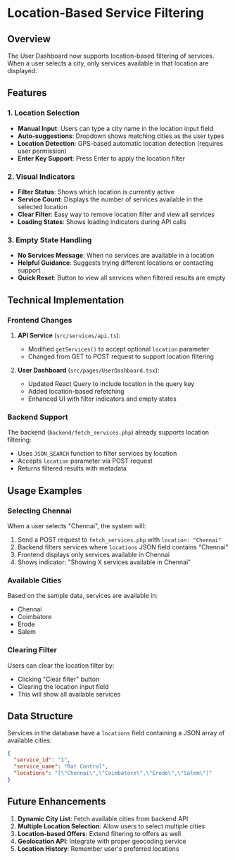 # Location-Based Service Filtering

## Overview
The User Dashboard now supports location-based filtering of services. When a user selects a city, only services available in that location are displayed.

## Features

### 1. Location Selection
- **Manual Input**: Users can type a city name in the location input field
- **Auto-suggestions**: Dropdown shows matching cities as the user types
- **Location Detection**: GPS-based automatic location detection (requires user permission)
- **Enter Key Support**: Press Enter to apply the location filter

### 2. Visual Indicators
- **Filter Status**: Shows which location is currently active
- **Service Count**: Displays the number of services available in the selected location
- **Clear Filter**: Easy way to remove location filter and view all services
- **Loading States**: Shows loading indicators during API calls

### 3. Empty State Handling
- **No Services Message**: When no services are available in a location
- **Helpful Guidance**: Suggests trying different locations or contacting support
- **Quick Reset**: Button to view all services when filtered results are empty

## Technical Implementation

### Frontend Changes
1. **API Service** (`src/services/api.ts`):
   - Modified `getServices()` to accept optional `location` parameter
   - Changed from GET to POST request to support location filtering

2. **User Dashboard** (`src/pages/UserDashboard.tsx`):
   - Updated React Query to include location in the query key
   - Added location-based refetching
   - Enhanced UI with filter indicators and empty states

### Backend Support
The backend (`backend/fetch_services.php`) already supports location filtering:
- Uses `JSON_SEARCH` function to filter services by location
- Accepts `location` parameter via POST request
- Returns filtered results with metadata

## Usage Examples

### Selecting Chennai
When a user selects "Chennai", the system will:
1. Send a POST request to `fetch_services.php` with `location: "Chennai"`
2. Backend filters services where `locations` JSON field contains "Chennai"
3. Frontend displays only services available in Chennai
4. Shows indicator: "Showing X services available in Chennai"

### Available Cities
Based on the sample data, services are available in:
- Chennai
- Coimbatore  
- Erode
- Salem

### Clearing Filter
Users can clear the location filter by:
- Clicking "Clear filter" button
- Clearing the location input field
- This will show all available services

## Data Structure
Services in the database have a `locations` field containing a JSON array of available cities:
```json
{
  "service_id": "1",
  "service_name": "Rat Control",
  "locations": "[\"Chennai\",\"Coimbatore\",\"Erode\",\"Salem\"]"
}
```

## Future Enhancements
1. **Dynamic City List**: Fetch available cities from backend API
2. **Multiple Location Selection**: Allow users to select multiple cities
3. **Location-based Offers**: Extend filtering to offers as well
4. **Geolocation API**: Integrate with proper geocoding service
5. **Location History**: Remember user's preferred locations 
